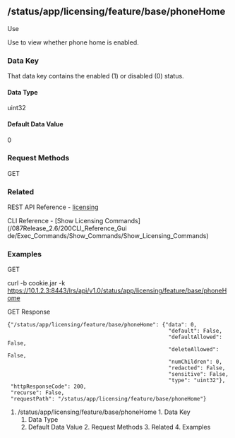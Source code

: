 ## /status/app/licensing/feature/base/phoneHome

Use

Use to view whether phone home is enabled.

### Data Key

That data key contains the enabled (1) or disabled (0) status.

#### Data Type

uint32

#### Default Data Value

0

### Request Methods

GET

### Related

REST API Reference -
[licensing](/087Release_2.6/250REST_API_Reference_Guide/config/licensing)

CLI Reference - [Show Licensing Commands](/087Release_2.6/200CLI_Reference_Gui
de/Exec_Commands/Show_Commands/Show_Licensing_Commands)

### Examples

GET

curl -b cookie.jar -k
https://10.1.2.3:8443/lrs/api/v1.0/status/app/licensing/feature/base/phoneHome

GET Response

    
    
    {"/status/app/licensing/feature/base/phoneHome": {"data": 0,
                                                       "default": False,
                                                       "defaultAllowed": False,
                                                       "deleteAllowed": False,
                                                       "numChildren": 0,
                                                       "redacted": False,
                                                       "sensitive": False,
                                                       "type": "uint32"},
     "httpResponseCode": 200,
     "recurse": False,
     "requestPath": "/status/app/licensing/feature/base/phoneHome"}
    

  1. /status/app/licensing/feature/base/phoneHome
    1. Data Key
      1. Data Type
      2. Default Data Value
    2. Request Methods
    3. Related
    4. Examples

